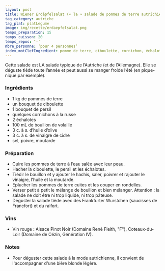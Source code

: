 ```yaml
---
layout: post
title: Wiener Erdäpfelsalat (« la » salade de pommes de terre autrichienne)
tag_category: autriche
tag_plat: platLegume
image: img/recette/erdaepfelsalat.png
temps_preparation: 15
temps_cuisson: 20
temps_repos: ‘-‘
nbre_personne: ‘pour 4 personnes’
index_motClefIngredient: pomme de terre, ciboulette, cornichon, échalote
---
```

Cette salade est LA salade typique de l’Autriche (et de l’Allemagne). Elle se déguste tiède toute l’année et peut aussi se manger froide l’été (en pique-nique par exemple).

### Ingrédients
* 1 kg de pommes de terre
* un bouquet de ciboulette
* 1 bouquet de persil
* quelques cornichons à la russe
* 2 échalotes
* 100 mL de bouillon de volaille
* 3 c. à s. d’huile d’olive
* 3 c. à s. de vinaigre de cidre
* sel, poivre, moutarde

### Préparation
* Cuire les pommes de terre à l’eau salée avec leur peau.
* Hacher la ciboulette, le persil et les échalotes.
* Tiédir le bouillon et y ajouter le hachis, saler, poivrer et rajouter le vinaigre, l’huile et la moutarde.
* Eplucher les pommes de terre cuites et les couper en rondelles.
* Verser petit à petit le mélange de bouillon et bien mélanger. Attention : la salade ne doit être ni trop liquide, ni trop pâteuse.
* Déguster la salade tiède avec des Frankfurter Wurstchen (saucisses de Francfort) et du raifort.

### Vins
* Vin rouge : Alsace Pinot Noir (Domaine René Fleith, "F"), Coteaux-du-Loir (Domaine de Cézin, Génération IV).

### Notes
* Pour déguster cette salade à la mode autrichienne, il convient de l'accompagner d'une bière blonde légère.
